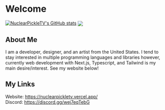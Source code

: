 # Welcome

[![NuclearPickleTV's GitHub stats](https://gitreadme-one.vercel.app/api?username=nuclearpickletv)](https://github.com/NuclearPickleTV/gitreadme)
<a href=""> <img align="center" src="https://gitreadme-one.vercel.app/api/top-langs/?username=nuclearpickletv&theme=react&line_height=40&hide=css"/> </a>

## About Me

I am a developer, designer, and an artist from the United States. I tend to stay interested in multiple programming languages and libraries however, currently web development with Next.js, Typescript, and Tailwind is my main desire/interest. See my website below!

## My Links
Website: https://nuclearpickletv.vercel.app/     
Discord: https://discord.gg/wej7eqTebG
